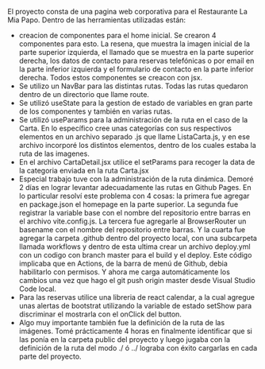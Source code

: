 El proyecto consta de una pagina web corporativa para el Restaurante La Mia Papo.
Dentro de las herramientas utilizadas están:
- creacion de componentes para el home inicial. Se crearon 4 componentes para esto. La resena, que muestra la imagen inicial de la parte superior izquierda, el llamado que se muestra en la parte superior derecha, los datos de contacto para reservas telefónicas o por email en la parte inferior izquierda y el formulario de contacto en la parte inferior derecha. Todos estos componentes se creacon con jsx.
- Se utilizo un NavBar para las distintas rutas. Todas las rutas quedaron dentro de un directorio que llame route.
- Se utilizó useState para la gestion de estado de variables en gran parte de los componentes y también en varias rutas.
- Se utilizó useParams para la administración de la ruta en el caso de la Carta. En lo específico cree unas categorías con sus respectivos elementos en un archivo separado .js que llame ListaCarta.js, y en ese archivo incorporé los distintos elementos, dentro de los cuales estaba la ruta de las imagenes.
- En el archivo CartaDetail.jsx utilice el setParams para recoger la data de la categoria enviada en la ruta Carta.jsx
- Especial trabajo tuve con la administración de la ruta dinámica. Demoré 2 días en lograr levantar adecuadamente las rutas en Github Pages. En lo particular resolví este problema con 4 cosas: la primera fue agregar en package.json el homepage en la parte superior. La segunda fue registrar la variable base con el nombre del repositorio entre barras en el archivo vite.config.js. La tercera fue agregarle al BrowserRouter un basename con el nombre del repositorio entre barras. Y la cuarta fue agregar la carpeta .github dentro del proyecto local, con una subcarpeta llamada workflows y dentro de esta ultima crear un archivo deploy.yml con un codigo con branch master para el build y el deploy. Este código implicaba que en Actions, de la barra de menú de Github, debia habilitarlo con permisos. Y ahora me carga automáticamente los cambios una vez que hago el git push origin master desde Visual Studio Code local. 
- Para las reservas utilice una libreria de react calendar, a la cual agregue unas alertas de bootstrat utilizando la variable de estado setShow para discriminar el mostrarla con el onClick del button.
- Algo muy importante también fue la definición de la ruta de las imágenes. Tomé prácticamente 4 horas en finalmente identificar que si las ponía en la carpeta public del proyecto y luego jugaba con la definición de la ruta del modo ./ ó ../ lograba con éxito cargarlas en cada parte del proyecto.  
